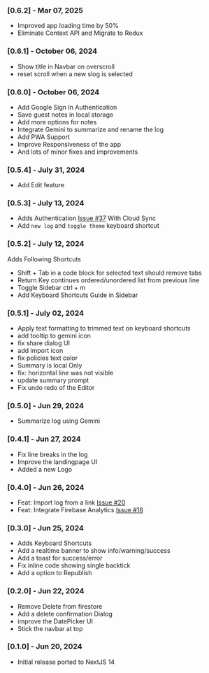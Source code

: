 ### [0.6.2] - Mar 07, 2025

- Improved app loading time by 50%
- Eliminate Context API and Migrate to Redux

### [0.6.1] - October 06, 2024

- Show title in Navbar on overscroll
- reset scroll when a new slog is selected

### [0.6.0] - October 06, 2024

- Add Google Sign In Authentication
- Save guest notes in local storage
- Add more options for notes
- Integrate Gemini to summarize and rename the log
- Add PWA Support
- Improve Responsiveness of the app
- And lots of minor fixes and improvements

### [0.5.4] - July 31, 2024

- Add Edit feature

### [0.5.3] - July 13, 2024

- Adds Authentication [Issue #37](https://github.com/maheshmnj/pastelog/issues/37) With Cloud Sync
- Add `new log` and `toggle theme` keyboard shortcut

### [0.5.2] - July 12, 2024

Adds Following Shortcuts

- Shift + Tab in a code block for selected text should remove tabs
- Return Key continues ordered/unordered list from previous line
- Toggle Sidebar ctrl + m
- Add Keyboard Shortcuts Guide in Sidebar

### [0.5.1] - July 02, 2024

- Apply text formatting to trimmed text on keyboard shortcuts
- add tooltip to gemini icon
- fix share dialog UI
- add import icon
- fix policies text color
- Summary is local Only
- fix: horizontal line was not visible
- update summary prompt
- Fix undo redo of the Editor

### [0.5.0] - Jun 29, 2024

- Summarize log using Gemini

### [0.4.1] - Jun 27, 2024

- Fix line breaks in the log
- Improve the landingpage UI
- Added a new Logo

### [0.4.0] - Jun 26, 2024

- Feat: Import log from a link [Issue #20](https://github.com/maheshmnj/pastelog/issues/20)
- Feat: Integrate Firebase Analytics [Issue #18](https://github.com/maheshmnj/pastelog/issues/18)

### [0.3.0] - Jun 25, 2024

- Adds Keyboard Shortcuts
- Add a realtime banner to show info/warning/success
- Add a toast for success/error
- Fix inline code showing single backtick
- Add a option to Republish

### [0.2.0] - Jun 22, 2024

- Remove Delete from firestore
- Add a delete confirmation Dialog
- improve the DatePicker UI
- Stick the navbar at top

### [0.1.0] - Jun 20, 2024

- Initial release ported to NextJS 14

